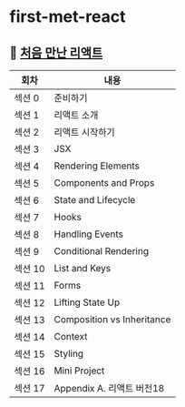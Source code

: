 # first-met-react

## 📖 [처음 만난 리액트](https://www.inflearn.com/course/%EC%B2%98%EC%9D%8C-%EB%A7%8C%EB%82%9C-%EB%A6%AC%EC%95%A1%ED%8A%B8)

| 회차   | 내용                              |
| ----- | -------------------------------- |
| 섹션 0 | 준비하기 |
| 섹션 1 | 리액트 소개 |
| 섹션 2 | 리액트 시작하기 |
| 섹션 3 | JSX |
| 섹션 4 | Rendering Elements |
| 섹션 5 | Components and Props |
| 섹션 6 | State and Lifecycle |
| 섹션 7 | Hooks |
| 섹션 8 | Handling Events |
| 섹션 9 | Conditional Rendering |
| 섹션 10 | List and Keys |
| 섹션 11 | Forms |
| 섹션 12 | Lifting State Up |
| 섹션 13 | Composition vs Inheritance |
| 섹션 14 | Context |
| 섹션 15 | Styling |
| 섹션 16 | Mini Project |
| 섹션 17 | Appendix A. 리액트 버전18 |
